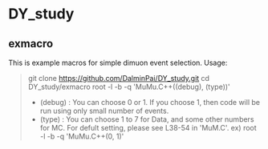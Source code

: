 # DY_study

## exmacro

This is example macros for simple dimuon event selection.
Usage:
> git clone https://github.com/DalminPai/DY_study.git
> cd DY_study/exmacro
> root -l -b -q 'MuMu.C++((debug), (type))'
> * (debug) : You can choose 0 or 1. If you choose 1, then code will be run using only small number of events.
> * (type)  : You can choose 1 to 7 for Data, and some other numbers for MC. For defult setting, please see L38-54 in 'MuM.C'.
> ex) root -l -b -q 'MuMu.C++(0, 1)'
